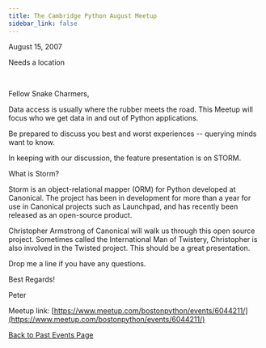 ```yaml
---
title: The Cambridge Python August Meetup
sidebar_link: false
---
```


August 15, 2007


Needs a location

   

Fellow Snake Charmers,

Data access is usually where the rubber meets the road. This Meetup will focus who we get data in and out of Python applications.

Be prepared to discuss you best and worst experiences -- querying minds want to know.

In keeping with our discussion, the feature presentation is on STORM.

What is Storm?

Storm is an object-relational mapper (ORM) for Python developed at Canonical. The project has been in development for more than a year for use in Canonical projects such as Launchpad, and has recently been released as an open-source product.

Christopher Armstrong of Canonical will walk us through this open source project. Sometimes called the International Man of Twistery, Christopher is also involved in the Twisted project. This should be a great presentation.

Drop me a line if you have any questions.

Best Regards!

Peter


Meetup link: [https://www.meetup.com/bostonpython/events/6044211/](https://www.meetup.com/bostonpython/events/6044211/)

[Back to Past Events Page](index.md)